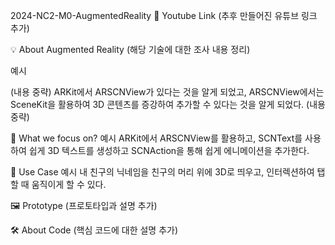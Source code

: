 2024-NC2-M0-AugmentedReality
🎥 Youtube Link
(추후 만들어진 유튜브 링크 추가)

💡 About Augmented Reality
(해당 기술에 대한 조사 내용 정리)

예시

(내용 중략)
ARKit에서 ARSCNView가 있다는 것을 알게 되었고, ARSCNView에서는 SceneKit을 활용하여 3D 콘텐츠를 증강하여 추가할 수 있다는 것을 알게 되었다.
(내용 중략)

🎯 What we focus on?
예시
ARKit에서 ARSCNView를 활용하고, SCNText를 사용하여 쉽게 3D 텍스트를 생성하고 SCNAction을 통해 쉽게 에니메이션을 추가한다.

💼 Use Case
예시
내 친구의 닉네임을 친구의 머리 위에 3D로 띄우고, 인터렉션하여 탭 할 때 움직이게 할 수 있다.

🖼️ Prototype
(프로토타입과 설명 추가)

🛠️ About Code
(핵심 코드에 대한 설명 추가)
